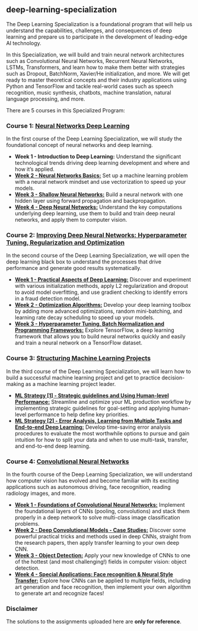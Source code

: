 ## deep-learning-specialization
The Deep Learning Specialization is a foundational program that will help us understand the capabilities, challenges, and consequences of deep learning and prepare us to participate in the development of leading-edge AI technology. 

In this Specialization, we will build and train neural network architectures such as Convolutional Neural Networks, Recurrent Neural Networks, LSTMs, Transformers, and learn how to make them better with strategies such as Dropout, BatchNorm, Xavier/He initialization, and more. We will get ready to master theoretical concepts and their industry applications using Python and TensorFlow and tackle real-world cases such as speech recognition, music synthesis, chatbots, machine translation, natural language processing, and more.

There are 5 courses in this Specialized Program:

### Course 1: [Neural Networks Deep Learning]()
In the first course of the Deep Learning Specialization, we will study the foundational concept of neural networks and deep learning. 

* **Week 1 - Introduction to Deep Learning:** Understand the significant technological trends driving deep learning development and where and how it’s applied.
* [**Week 2 - Neural Networks Basics:**]() Set up a machine learning problem with a neural network mindset and use vectorization to speed up your models.
* [**Week 3 - Shallow Neural Networks:**]() Build a neural network with one hidden layer using forward propagation and backpropagation.
* [**Week 4 - Deep Neural Networks:**]() Understand the key computations underlying deep learning, use them to build and train deep neural networks, and apply them to computer vision.

### Course 2: [Improving Deep Neural Networks: Hyperparameter Tuning, Regularization and Optimization]()
In the second course of the Deep Learning Specialization, we will open the deep learning black box to understand the processes that drive performance and generate good results systematically. 

* [**Week 1 - Practical Aspects of Deep Learning:**]() Discover and experiment with various initialization methods, apply L2 regularization and dropout to avoid model overfitting, and use gradient checking to identify errors in a fraud detection model.
* [**Week 2 - Optimization Algorithms:**]() Develop your deep learning toolbox by adding more advanced optimizations, random mini-batching, and learning rate decay scheduling to speed up your models.
* [**Week 3 - Hyperparameter Tuning, Batch Normalization and Programming Frameworks:**]() Explore TensorFlow, a deep learning framework that allows you to build neural networks quickly and easily and train a neural network on a TensorFlow dataset.


### Course 3: [Structuring Machine Learning Projects]()
In the third course of the Deep Learning Specialization, we will learn how to build a successful machine learning project and get to practice decision-making as a machine learning project leader.

* [**ML Strategy [1] - Strategic guidelines and Using Human-level Performance:**]() Streamline and optimize your ML production workflow by implementing strategic guidelines for goal-setting and applying human-level performance to help define key priorities.
* [**ML Strategy [2] - Error Analysis, Learning from Multiple Tasks and End-to-end Deep Learning:**]() Develop time-saving error analysis procedures to evaluate the most worthwhile options to pursue and gain intuition for how to split your data and when to use multi-task, transfer, and end-to-end deep learning.

### Course 4: [Convolutional Neural Networks]()
In the fourth course of the Deep Learning Specialization, we will understand how computer vision has evolved and become familiar with its exciting applications such as autonomous driving, face recognition, reading radiology images, and more.

* [**Week 1 - Foundations of Convolutional Neural Networks:**]() Implement the foundational layers of CNNs (pooling, convolutions) and stack them properly in a deep network to solve multi-class image classification problems.
* [**Week 2 - Deep Convolutional Models - Case Studies:**]() Discover some powerful practical tricks and methods used in deep CNNs, straight from the research papers, then apply transfer learning to your own deep CNN.
* [**Week 3 - Object Detection:**]() Apply your new knowledge of CNNs to one of the hottest (and most challenging!) fields in computer vision: object detection.
* [**Week 4 - Special Applications: Face recognition & Neural Style Transfer:**]() Explore how CNNs can be applied to multiple fields, including art generation and face recognition, then implement your own algorithm to generate art and recognize faces!

### Disclaimer
The solutions to the assignments uploaded here are **only for reference**.
